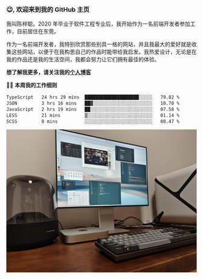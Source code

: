 ### 😉, 欢迎来到我的 GitHub 主页

我叫陈梓聪。2020 年毕业于软件工程专业后，我开始作为一名前端开发者参加工作，目前居住在东莞。

作为一名前端开发者，我特别欣赏那些别具一格的网站，并且我最大的爱好就是收集这些网站，以便于在我构思自己的作品时能带给我启发。我热爱设计，无论是在我的作品还是我的生活空间，我都会努力让它们拥有最佳的体验。

**想了解我更多，请关注我的[个人博客](https://leoku.top)**

🧑‍💻 **本周我的工作细则**
<!--START_SECTION:waka-->
```text
TypeScript   24 hrs 29 mins  ████████████████████░░░░░   79.82 % 
JSON         3 hrs 16 mins   ██▓░░░░░░░░░░░░░░░░░░░░░░   10.70 % 
JavaScript   2 hrs 19 mins   ██░░░░░░░░░░░░░░░░░░░░░░░   07.58 % 
LESS         21 mins         ▒░░░░░░░░░░░░░░░░░░░░░░░░   01.14 % 
SCSS         8 mins          ░░░░░░░░░░░░░░░░░░░░░░░░░   00.47 % 
```
<!--END_SECTION:waka-->

![desktop](./mine.jpg)
